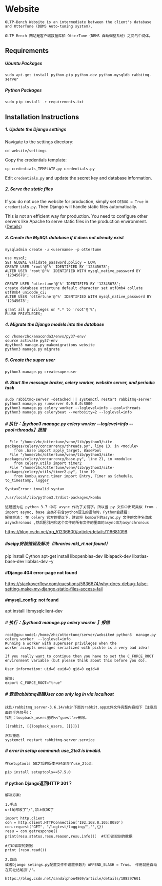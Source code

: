 Website
=======

```text
OLTP-Bench Website is an intermediate between the client's database and OtterTune (DBMS Auto-tuning system).

OLTP-Bench 网站是客户端数据库和 OtterTune（DBMS 自动调整系统）之间的中间体。
```

## Requirements

##### Ubuntu Packages

```
sudo apt-get install python-pip python-dev python-mysqldb rabbitmq-server
```

##### Python Packages

```
sudo pip install -r requirements.txt
```

## Installation Instructions


##### 1. Update the Django settings

Navigate to the settings directory:

```
cd website/settings
```

Copy the credentials template:

```
cp credentials_TEMPLATE.py credentials.py
```

Edit `credentials.py` and update the secret key and database information.

##### 2. Serve the static files

If you do not use the website for production, simply set `DEBUG = True` in `credentials.py`. Then Django will handle static files automatically. 

This is not an efficient way for production. You need to configure other servers like Apache to serve static files in the production environment. ([Details](https://docs.djangoproject.com/en/1.11/howto/static-files/deployment/))

##### 3. Create the MySQL database if it does not already exist

```
mysqladmin create -u <username> -p ottertune

use mysql;
SET GLOBAL validate_password.policy = LOW;
CREATE USER 'root'@'%' IDENTIFIED BY '12345678';
ALTER USER 'root'@'%' IDENTIFIED WITH mysql_native_password BY '12345678';

CREATE USER 'ottertune'@'%' IDENTIFIED BY '12345678';
create database ottertune default character set utf8mb4 collate utf8mb4_unicode_ci;
ALTER USER 'ottertune'@'%' IDENTIFIED WITH mysql_native_password BY '12345678';

grant all privileges on *.* to 'root'@'%';
FLUSH PRIVILEGES;
```

##### 4. Migrate the Django models into the database

```
cd /home/zhc/anaconda3/envs/py37-env/
source activate py37-env
#python3 manage.py makemigrations website
python3 manage.py migrate
```

##### 5. Create the super user

```
python3 manage.py createsuperuser
```
    
##### 6. Start the message broker, celery worker, website server, and periodic task

```
sudo rabbitmq-server -detached || systemctl restart rabbitmq-server
python3 manage.py runserver 0.0.0.0:8000
python3 manage.py celery worker --loglevel=info --pool=threads
python3 manage.py celerybeat --verbosity=2 --loglevel=info 
```



##### # 执行：【python3 manage.py celery worker --loglevel=info --pool=threads】报错
```shell
  File "/home/zhc/ottertune/venv/lib/python3/site-packages/celery/concurrency/threads.py", line 13, in <module>
    from .base import apply_target, BasePool
  File "/home/zhc/ottertune/venv/lib/python3/site-packages/celery/concurrency/base.py", line 21, in <module>
    from celery.utils import timer2
  File "/home/zhc/ottertune/venv/lib/python3/site-packages/celery/utils/timer2.py", line 19
    from kombu.async.timer import Entry, Timer as Schedule, to_timestamp, logger
                   ^
SyntaxError: invalid syntax

/usr/local/lib/python3.7/dist-packages/kombu

这是因为在 python 3.7 中将 async 作为了关键字，所以当 py 文件中出现类似 from . import async, base 这类不符合python语法的语句时，Python会报错；
解决方法： 在 celery 官方的提议下，建议将 kombu下的async.py 文件的文件名改成 asynchronous ,然后把引用和这个文件的所有文件的里面的async改为asynchronous
```
https://blog.csdn.net/qq_51236600/article/details/116681098

##### #scipy安装错误及解决（libraries mkl_rt not found）
pip install Cython
apt-get install libopenblas-dev liblapack-dev libatlas-base-dev libblas-dev -y

#### #Django 404 error-page not found
https://stackoverflow.com/questions/5836674/why-does-debug-false-setting-make-my-django-static-files-access-fail

#### #mysql_config: not found
apt install libmysqlclient-dev


##### # 执行：【python3  manage.py celery worker 】报错
```shell
root@gpu-node1:/home/zhc/ottertune/server/website# python3  manage.py celery worker  --loglevel=info
Running a worker with superuser privileges when the
worker accepts messages serialized with pickle is a very bad idea!

If you really want to continue then you have to set the C_FORCE_ROOT
environment variable (but please think about this before you do).

User information: uid=0 euid=0 gid=0 egid=0

解决:
export C_FORCE_ROOT="true"
```

##### # 登录rabbitmq报错User can only log in via localhost
```shell
找到/rabbitmq_server-3.6.14/ebin下面的rabbit.app文件文件完整内容如下（注意后面的半角句号）：
找到：loopback_users里的<<"guest">>删除。

[{rabbit, [{loopback_users, []}]}]

然后重启
systemctl restart rabbitmq-server.service
```

##### # error in setup command: use_2to3 is invalid.
```shell
在setuptools 58之后的版本已经废弃了use_2to3:

pip install setuptools==57.5.0
```

#### # python Django返回HTTP 301？
```shell
解决方案:

1.手动
url尾部收了"/",加上就OK了

import http.client
con = http.client.HTTPConnection('192.168.0.105:8080')
con.request("GET", "/logtest/logging/",'',{})
resu = con.getresponse()
print(resu.status,resu.reason,resu.info())  #打印读取到的数据

#打印读取的数据
print (resu.read())

2.自动
或者Django setings.py配置文件中设置参数为 APPEND_SLASH = True。 作用就是自动在网址结尾加'/'。

https://blog.csdn.net/sandalphon4869/article/details/108297601
```
